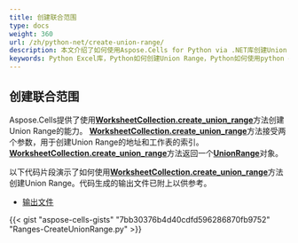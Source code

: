 ```yaml
---
title: 创建联合范围
type: docs
weight: 360
url: /zh/python-net/create-union-range/
description: 本文介绍了如何使用Aspose.Cells for Python via .NET库创建Union Range。
keywords: Python Excel库，Python如何创建Union Range，Python如何使用python excel库添加Union Range。
---
```


## **创建联合范围**
Aspose.Cells提供了使用[**WorksheetCollection.create_union_range**](https://reference.aspose.com/cells/python-net/aspose.cells/worksheetcollection/create_union_range/#str-int)方法创建Union Range的能力。 [**WorksheetCollection.create_union_range**](https://reference.aspose.com/cells/python-net/aspose.cells/worksheetcollection/create_union_range/#str-int)方法接受两个参数，用于创建Union Range的地址和工作表的索引。[**WorksheetCollection.create_union_range**](https://reference.aspose.com/cells/python-net/aspose.cells/worksheetcollection/create_union_range/#str-int)方法返回一个[**UnionRange**](https://reference.aspose.com/cells/python-net/aspose.cells/unionrange)对象。

以下代码片段演示了如何使用[**WorksheetCollection.create_union_range**](https://reference.aspose.com/cells/python-net/aspose.cells/worksheetcollection/create_union_range/#str-int)方法创建Union Range。代码生成的输出文件已附上以供参考。

- [输出文件](106364952.xlsx)



{{< gist "aspose-cells-gists" "7bb30376b4d40cdfd596286870fb9752" "Ranges-CreateUnionRange.py" >}}
